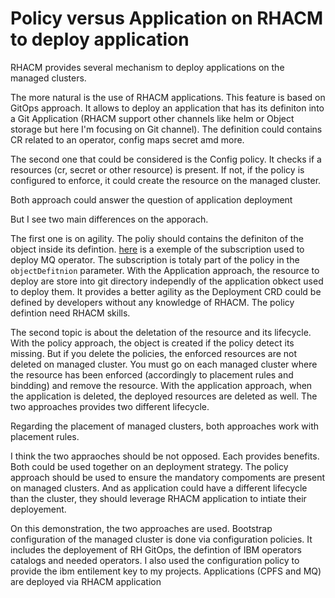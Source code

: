 # Policy versus Application on RHACM to deploy application

RHACM provides several mechanism to deploy applications on the managed clusters. 

The more natural is the use of RHACM applications. This feature is based on GitOps approach. It allows to deploy an application that has its definiton into a Git Application (RHACM support other channels like helm or Object storage but here I'm focusing on Git channel). The definition could contains CR related to an operator, config maps secret amd more. 

The second one that could be considered is the Config policy. It checks if a resources (cr, secret or other resource) is present. If not, if the policy is configured to enforce, it could create the resource on the managed cluster. 

Both approach could answer the question of application deployment

But I see two main differences on the apporach. 

The first one is on agility. The poliy should contains the definiton of the object inside its defintion. [here](../rhacm/config-policies/mq-operator.yaml) is a exemple of the subscription used to deploy MQ operator. The subscription is totaly part of the policy in the `objectDefitnion` parameter. With the Application approach, the resource to deploy are store into git directory independly of the application obkect used to deploy them. It provides a better agility as the Deployment CRD could be defined by developers without any knowledge of RHACM. The policy defintion need RHACM skills.

The second topic is about the deletation of the resource and its lifecycle. With  the policy approach, the object is created if the policy detect its missing. But if you delete the policies, the enforced resources are not deleted on managed cluster. You must go on each managed cluster where the resource has been enforced (accordingly to placement rules and bindding) and remove the resource. With the application approach, when the application is deleted, the  deployed resources are deleted as well. The two approaches provides two different lifecycle. 

Regarding the placement of managed clusters, both approaches work with placement rules.

I think the two appraoches should be not opposed. Each provides benefits. Both could be used together on an deployment strategy. The policy approach should be used to ensure the mandatory compoments are present on managed clusters. And as application could have a different lifecycle than the cluster, they should leverage RHACM application to intiate their deployement. 

On this demonstration, the two approaches are used. Bootstrap configuration of the managed cluster is done via configuration policies. It includes the deployement of RH GitOps, the defintion of IBM operators catalogs and needed operators. I also used the configuration policy to provide the ibm entilement key to my projects. Applications (CPFS and MQ) are deployed via RHACM application